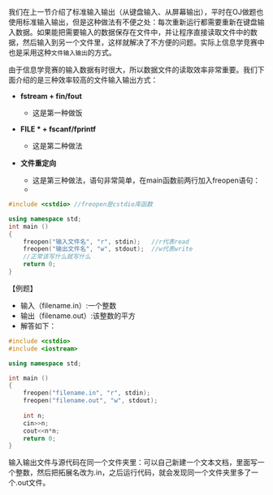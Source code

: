 我们在上一节介绍了标准输入输出（从键盘输入、从屏幕输出），平时在OJ做题也使用标准输入输出，但是这种做法有不便之处：每次重新运行都需要重新在键盘输入数据。如果能把需要输入的数据保存在文件中，并让程序直接读取文件中的数据，然后输入到另一个文件里，这样就解决了不方便的问题。实际上信息学竞赛中也是采用这种`文件输入输出`的方式。  

由于信息学竞赛的输入数据有时很大，所以数据文件的读取效率非常重要。我们下面介绍的是三种效率较高的文件输入输出方式：  

* **fstream + fin/fout**  
	* 这是第一种做饭
* **FILE * + fscanf/fprintf**
	* 这是第二种做法

* **文件重定向**
	* 这是第三种做法，语句非常简单，在main函数前两行加入freopen语句：
	* 
```cpp
#include <cstdio> //freopen是cstdio库函数

using namespace std;
int main ()
{
	freopen("输入文件名", "r", stdin);	//r代表read
	freopen("输出文件名", "w", stdout);	//w代表write
	//正常该写什么就写什么
	return 0;
}
```
【例题】 
* 输入（filename.in）:一个整数
* 输出（filename.out）:该整数的平方
* 解答如下：
```cpp
#include <cstdio>
#include <iostream>

using namespace std;

int main ()
{
	freopen("filename.in", "r", stdin);
	freopen("filename.out", "w", stdout);
	
	int n;
	cin>>n;
	cout<<n*n;
	return 0;
}
```
输入输出文件与源代码在同一个文件夹里：可以自己新建一个文本文档，里面写一个整数，然后把拓展名改为.in，之后运行代码，就会发现同一个文件夹里多了一个.out文件。
